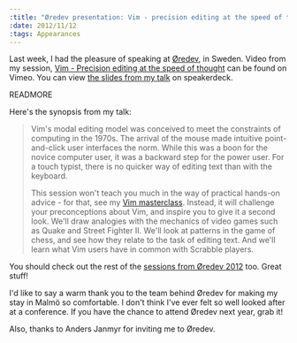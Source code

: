 ```yaml
--- 
:title: "Øredev presentation: Vim - precision editing at the speed of thought"
:date: 2012/11/12
:tags: Appearances
---
```


Last week, I had the pleasure of speaking at [Øredev][o], in Sweden. Video from my session, [Vim - Precision editing at the speed of thought][video] can be found on Vimeo. You can view [the slides from my talk][slides] on speakerdeck.

READMORE

Here's the synopsis from my talk:

> Vim's modal editing model was conceived to meet the constraints of computing in the 1970s. The arrival of the mouse made intuitive point-and-click user interfaces the norm. While this was a boon for the novice computer user, it was a backward step for the power user. For a touch typist, there is no quicker way of editing text than with the keyboard.
> 
> This session won't teach you much in the way of practical hands-on advice - for that, see my [Vim masterclass][workshop]. Instead, it will challenge your preconceptions about Vim, and inspire you to give it a second look. We'll draw analogies with the mechanics of video games such as Quake and Street Fighter II. We'll look at patterns in the game of chess, and see how they relate to the task of editing text. And we'll learn what Vim users have in common with Scrabble players.

[o]: http://oredev.org/
[video]: https://vimeo.com/53144573
[slides]: https://speakerdeck.com/nelstrom/vim-precision-editing-at-the-speed-of-thought
[workshop]: http://oredev.org/2012/sessions/vim-masterclass

You should check out the rest of the [sessions from Øredev 2012][vids] too. Great stuff!

I'd like to say a warm thank you to the team behind Øredev for making my stay in Malmö so comfortable. I don't think I've ever felt so well looked after at a conference. If you have the chance to attend Øredev next year, grab it!

Also, thanks to Anders Janmyr for inviting me to Øredev.

[vids]: http://oredev.org/2012/videos
